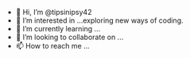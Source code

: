 - 👋 Hi, I’m @tipsinipsy42
- 👀 I’m interested in ...exploring new ways of coding. 
- 🌱 I’m currently learning ...
- 💞️ I’m looking to collaborate on ...
- 📫 How to reach me ...

<!---
tipsinipsy42/tipsinipsy42 is a ✨ special ✨ repository because its `README.md` (this file) appears on your GitHub profile.
You can click the Preview link to take a look at your changes.
--->
